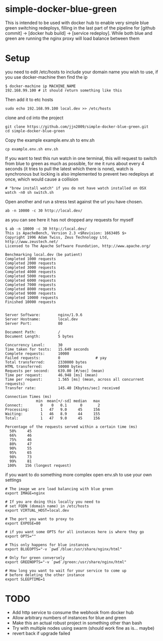 # simple-docker-blue-green

This is intended to be used with docker hub to enable very simple blue green switching redeploys, filling in the last part of the pipeline for [github commit] -> [docker hub build] -> [service redeploy]. While both blue and green are running the nginx proxy will load balance between them

# Setup

you need to edit /etc/hosts to include your domain name you wish to use, if you use docker-machine then find the ip
```
$ docker-machine ip MACHINE_NAME
192.168.99.100 # it should return something like this
```

Then add it to etc hosts
```
sudo echo 192.168.99.100 local.dev >> /etc/hosts
```

clone and cd into the project
```
git clone https://github.com/jjn2009/simple-docker-blue-green.git
cd simple-docker-blue-green
```

Copy the example example.env.sh to env.sh
```
cp example.env.sh env.sh
```


If you want to test this run watch in one terminal, this will request to switch from blue to green as much as possible, for me it runs about every 4 seconds (it tries to pull the latest which there is none), watch is synchronous but locking is also implemented to prevent two redeploys at once, which would cause a collision
```
# "brew install watch" if you do not have watch installed on OSX
watch -n0 sh switch.sh
```

Open another and run a stress test against the url you have chosen.
```
ab -n 10000 -c 30 http://local.dev/
```

as you can see here it has not dropped any requests for myself
```
$ ab -n 10000 -c 30 http://local.dev/
This is ApacheBench, Version 2.3 <$Revision: 1663405 $>
Copyright 1996 Adam Twiss, Zeus Technology Ltd, http://www.zeustech.net/
Licensed to The Apache Software Foundation, http://www.apache.org/

Benchmarking local.dev (be patient)
Completed 1000 requests
Completed 2000 requests
Completed 3000 requests
Completed 4000 requests
Completed 5000 requests
Completed 6000 requests
Completed 7000 requests
Completed 8000 requests
Completed 9000 requests
Completed 10000 requests
Finished 10000 requests


Server Software:        nginx/1.9.6
Server Hostname:        local.dev
Server Port:            80

Document Path:          /
Document Length:        5 bytes

Concurrency Level:      30
Time taken for tests:   15.649 seconds
Complete requests:      10000
Failed requests:        0                # yay
Total transferred:      2330000 bytes
HTML transferred:       50000 bytes
Requests per second:    639.00 [#/sec] (mean)
Time per request:       46.948 [ms] (mean)
Time per request:       1.565 [ms] (mean, across all concurrent requests)
Transfer rate:          145.40 [Kbytes/sec] received

Connection Times (ms)
              min  mean[+/-sd] median   max
Connect:        0    0   0.1      0       2
Processing:     1   47   9.0     45     156
Waiting:        1   46   8.9     44     155
Total:          1   47   9.0     45     156

Percentage of the requests served within a certain time (ms)
  50%     45
  66%     46
  75%     46
  80%     47
  90%     55
  95%     65
  98%     73
  99%     81
 100%    156 (longest request)
 ```


if you want to do something more complex open env.sh to use your own settings
```
# The image we are load balancing with blue green
export IMAGE=nginx

# If you are doing this locally you need to 
# set FQDN (domain name) in /etc/hosts
export VIRTUAL_HOST=local.dev

# The port you want to proxy to
export EXPOSE=80

# if you want some OPTS for all instances here is where they go
export OPTS=""

# This only happens for blue instances
export BLUEOPTS="-v `pwd`/blue:/usr/share/nginx/html"

# Only for green conversely
export GREENOPTS="-v `pwd`/green:/usr/share/nginx/html"

# How long you want to wait for your service to come up
# before deleting the other instance
export SLEEPTIME=1
```

# TODO
- Add http service to consume the webhook from docker hub
- Allow arbitrary numbers of instances for blue and green
- Make this an actual robust project in something other than bash
- Try with multiple nodes using swarm (should work fine as is... maybe)
- revert back if upgrade failed



